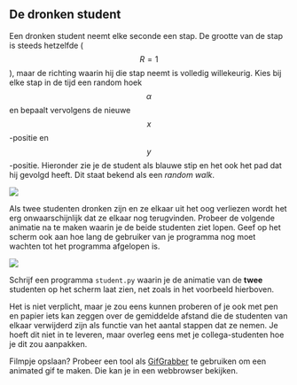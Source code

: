 ## De dronken student

Een dronken student neemt elke seconde een stap. De grootte van de stap is
steeds hetzelfde ($$R = 1$$), maar de richting waarin hij die stap neemt is
volledig willekeurig. Kies bij elke stap in de tijd een random hoek $$\alpha$$
en bepaalt vervolgens de nieuwe $$x$$-positie en $$y$$-positie. Hieronder zie
je de student als blauwe stip en het ook het pad dat hij gevolgd heeft. Dit
staat bekend als een *random walk*.

![](AnimationRandomWalk.gif)

Als twee studenten dronken zijn en ze elkaar uit het oog verliezen wordt het
erg onwaarschijnlijk dat ze elkaar nog terugvinden. Probeer de volgende
animatie na te maken waarin je de beide studenten ziet lopen. Geef op het
scherm ook aan hoe lang de gebruiker van je programma nog moet wachten tot het
programma afgelopen is.

![](AnimationRandomWalkDouble.gif)

Schrijf een programma `student.py` waarin je de animatie van de **twee** studenten op het scherm laat zien, net zoals in het voorbeeld hierboven.

Het is niet verplicht, maar je zou eens kunnen proberen of je ook met pen en papier iets kan zeggen over de gemiddelde afstand die de studenten van elkaar verwijderd zijn als functie van het aantal
stappen dat ze nemen. Je hoeft dit niet in te leveren, maar overleg eens met je collega-studenten hoe je dit zou aanpakken.

Filmpje opslaan? Probeer een tool als [GifGrabber](http://www.gifgrabber.com)
te gebruiken om een animated gif te maken. Die kan je in een webbrowser
bekijken.
